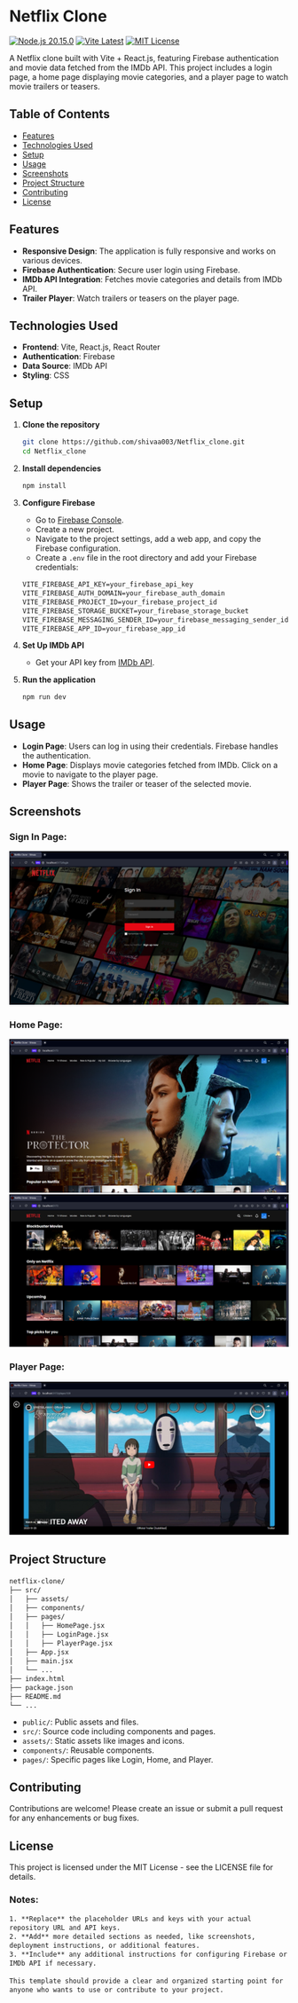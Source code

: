 # Netflix Clone

[![Node.js 20.15.0](https://img.shields.io/badge/Node.js-20.15.0-green)](https://nodejs.org/)
[![Vite Latest](https://img.shields.io/badge/Vite-latest-brightgreen)](https://vitejs.dev/)
[![MIT License](https://img.shields.io/badge/MIT-License-blue)](https://opensource.org/licenses/MIT)

A Netflix clone built with Vite + React.js, featuring Firebase authentication and movie data fetched from the IMDb API. This project includes a login page, a home page displaying movie categories, and a player page to watch movie trailers or teasers.

## Table of Contents

- [Features](#features)
- [Technologies Used](#technologies-used)
- [Setup](#setup)
- [Usage](#usage)
- [Screenshots](#screenshots)
- [Project Structure](#project-structure)
- [Contributing](#contributing)
- [License](#license)

## Features

- **Responsive Design**: The application is fully responsive and works on various devices.
- **Firebase Authentication**: Secure user login using Firebase.
- **IMDb API Integration**: Fetches movie categories and details from IMDb API.
- **Trailer Player**: Watch trailers or teasers on the player page.

## Technologies Used

- **Frontend**: Vite, React.js, React Router
- **Authentication**: Firebase
- **Data Source**: IMDb API
- **Styling**: CSS

## Setup

1. **Clone the repository**

    ```bash
    git clone https://github.com/shivaa003/Netflix_clone.git
    cd Netflix_clone
    ```

2. **Install dependencies**

    ```bash
    npm install
    ```

3. **Configure Firebase**

    - Go to [Firebase Console](https://console.firebase.google.com/).
    - Create a new project.
    - Navigate to the project settings, add a web app, and copy the Firebase configuration.
    - Create a `.env` file in the root directory and add your Firebase credentials:

    ```env
    VITE_FIREBASE_API_KEY=your_firebase_api_key
    VITE_FIREBASE_AUTH_DOMAIN=your_firebase_auth_domain
    VITE_FIREBASE_PROJECT_ID=your_firebase_project_id
    VITE_FIREBASE_STORAGE_BUCKET=your_firebase_storage_bucket
    VITE_FIREBASE_MESSAGING_SENDER_ID=your_firebase_messaging_sender_id
    VITE_FIREBASE_APP_ID=your_firebase_app_id
    ```

4. **Set Up IMDb API**

    - Get your API key from [IMDb API](https://imdb-api.com/).

5. **Run the application**

    ```bash
    npm run dev
    ```

## Usage

- **Login Page**: Users can log in using their credentials. Firebase handles the authentication.
- **Home Page**: Displays movie categories fetched from IMDb. Click on a movie to navigate to the player page.
- **Player Page**: Shows the trailer or teaser of the selected movie.

## Screenshots

### Sign In Page:
![Sign In Page](screenshots/login-page.png)

### Home Page:
![Home Page](screenshots/home-page-01.png)
![Home Page](screenshots/home-page-02.png)

### Player Page:
![Player Page](screenshots/player-page.png)

## Project Structure

```plaintext
netflix-clone/
├── src/
│   ├── assets/
│   ├── components/
│   ├── pages/
│   │   ├── HomePage.jsx
│   │   ├── LoginPage.jsx
│   │   ├── PlayerPage.jsx
│   ├── App.jsx
│   ├── main.jsx
│   └── ...
├── index.html
├── package.json
├── README.md
└── ...
```

- `public/`: Public assets and files.
- `src/`: Source code including components and pages.
- `assets/`: Static assets like images and icons.
- `components/`: Reusable components.
- `pages/`: Specific pages like Login, Home, and Player.


## Contributing

Contributions are welcome! Please create an issue or submit a pull request for any enhancements or bug fixes.

## License

This project is licensed under the MIT License - see the LICENSE file for details.

### Notes:

```
1. **Replace** the placeholder URLs and keys with your actual repository URL and API keys.
2. **Add** more detailed sections as needed, like screenshots, deployment instructions, or additional features.
3. **Include** any additional instructions for configuring Firebase or IMDb API if necessary.

This template should provide a clear and organized starting point for anyone who wants to use or contribute to your project.
```
